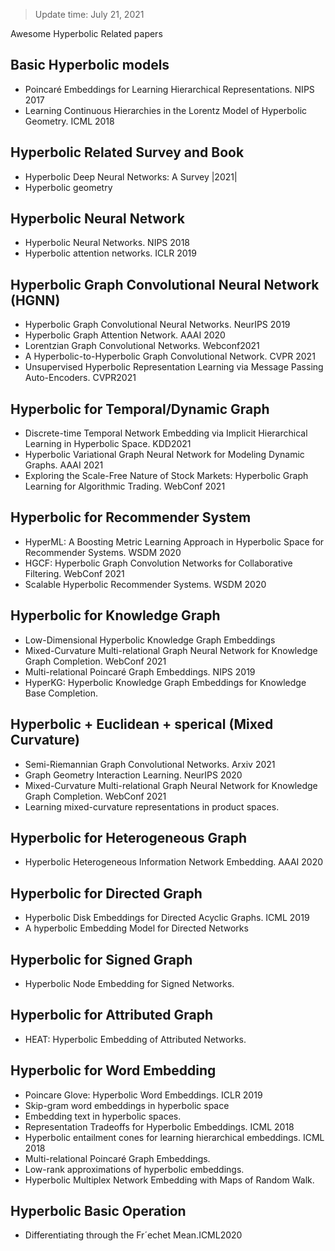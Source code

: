 > Update time: July 21, 2021

Awesome Hyperbolic Related papers

## Basic Hyperbolic models
- Poincaré Embeddings for Learning Hierarchical Representations. NIPS 2017
- Learning Continuous Hierarchies in the Lorentz Model of Hyperbolic Geometry. ICML 2018

## Hyperbolic Related Survey and Book
- Hyperbolic Deep Neural Networks: A Survey |2021|
- Hyperbolic geometry

## Hyperbolic Neural Network
- Hyperbolic Neural Networks. NIPS 2018
- Hyperbolic attention networks. ICLR 2019

## Hyperbolic Graph Convolutional Neural Network (HGNN)
- Hyperbolic Graph Convolutional Neural Networks. NeurIPS 2019
- Hyperbolic Graph Attention Network. AAAI 2020
- Lorentzian Graph Convolutional Networks. Webconf2021 
- A Hyperbolic-to-Hyperbolic Graph Convolutional Network. CVPR 2021
- Unsupervised Hyperbolic Representation Learning via Message Passing Auto-Encoders. CVPR2021

## Hyperbolic for Temporal/Dynamic Graph
- Discrete-time Temporal Network Embedding via Implicit Hierarchical Learning in Hyperbolic Space. KDD2021
- Hyperbolic Variational Graph Neural Network for Modeling Dynamic Graphs. AAAI 2021
- Exploring the Scale-Free Nature of Stock Markets: Hyperbolic Graph Learning for Algorithmic Trading. WebConf 2021

## Hyperbolic for Recommender System
- HyperML: A Boosting Metric Learning Approach in Hyperbolic Space for Recommender Systems. WSDM 2020
- HGCF: Hyperbolic Graph Convolution Networks for Collaborative Filtering. WebConf 2021
- Scalable Hyperbolic Recommender Systems. WSDM 2020

## Hyperbolic for Knowledge Graph
- Low-Dimensional Hyperbolic Knowledge Graph Embeddings
- Mixed-Curvature Multi-relational Graph Neural Network for Knowledge Graph Completion. WebConf 2021
- Multi-relational Poincaré Graph Embeddings. NIPS 2019
- HyperKG: Hyperbolic Knowledge Graph Embeddings for Knowledge Base Completion. 

## Hyperbolic + Euclidean + sperical (Mixed Curvature)
- Semi-Riemannian Graph Convolutional Networks. Arxiv 2021
- Graph Geometry Interaction Learning. NeurIPS 2020
- Mixed-Curvature Multi-relational Graph Neural Network for Knowledge Graph Completion. WebConf 2021
- Learning mixed-curvature representations in product spaces.

## Hyperbolic for Heterogeneous Graph
- Hyperbolic Heterogeneous Information Network Embedding. AAAI 2020

## Hyperbolic for Directed Graph
- Hyperbolic Disk Embeddings for Directed Acyclic Graphs. ICML 2019
- A hyperbolic Embedding Model for Directed Networks

## Hyperbolic for Signed Graph
- Hyperbolic Node Embedding for Signed Networks. 

## Hyperbolic for Attributed Graph
- HEAT: Hyperbolic Embedding of Attributed Networks. 

## Hyperbolic for Word Embedding
- Poincare Glove: Hyperbolic Word Embeddings. ICLR 2019
- Skip-gram word embeddings in hyperbolic space
- Embedding text in hyperbolic spaces.
- Representation Tradeoffs for Hyperbolic Embeddings. ICML 2018
- Hyperbolic entailment cones for learning hierarchical embeddings. ICML 2018
- Multi-relational Poincaré Graph Embeddings. 
- Low-rank approximations of hyperbolic embeddings.
- Hyperbolic Multiplex Network Embedding with Maps of Random Walk.

## Hyperbolic Basic Operation
- Differentiating through the Fr´echet Mean.ICML2020


